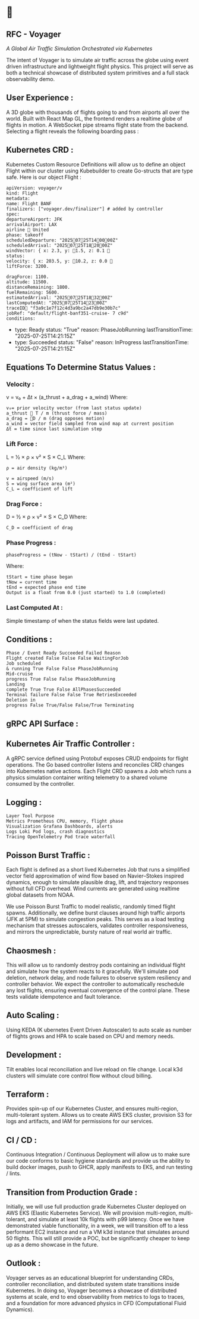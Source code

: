 # 🛫

## RFC - Voyager

_A Global Air Traffic Simulation Orchestrated via Kubernetes_

The intent of Voyager is to simulate air traffic across the globe using event driven
infrastructure and lightweight flight physics. This project will serve as both a
technical showcase of distributed system primitives and a full stack observability
demo.

## User Experience :

A 3D globe with thousands of flights going to and from airports all over the world.
Built with React Map GL, the frontend renders a realtime globe of flights in motion. A
WebSocket pipe streams flight state from the backend. Selecting a flight reveals the
following boarding pass :


## Kubernetes CRD :

Kubernetes Custom Resource Definitions will allow us to define an object Flight
within our cluster using Kubebuilder to create Go-structs that are type safe. Here is
our object Flight :

```
apiVersion: voyager/v
kind: Flight
metadata:
name: Flight BANF
finalizers: ["voyager.dev/finalizer"] # added by controller
spec:
departureAirport: JFK
arrivalAirport: LAX
airline  United
phase: takeoff
scheduledDeparture: "20250725T140000Z"
scheduledArrival: "20250725T182000Z"
windVector: { x: 2.3, y: 1.5, z: 0.1 
status:
velocity: { x: 203.5, y: 10.2, z: 0.0 
liftForce: 3200.
```

```
dragForce: 1100.
altitude: 11500.
distanceRemaining: 1800.
fuelRemaining: 5600.
estimatedArrival: "20250725T183200Z"
lastComputedAt: "20250725T142300Z"
traceID "f3a9c1e7f12c4d3a9bc2a47db9e30b7c"
jobRef: "default/flight-banf351-cruise- 7 c9d"
conditions:
```
- type: Ready
status: "True"
reason: PhaseJobRunning
lastTransitionTime: "20250725T142115Z"
- type: Succeeded
status: "False"
reason: InProgress
lastTransitionTime: "20250725T142115Z"

## Equations To Determine Status Values :

### Velocity :

v = v₀ + Δt × (a_thrust + a_drag + a_wind)
Where:

```
v₀= prior velocity vector (from last status update)
a_thrust  T / m (thrust force / mass)
a_drag = D / m (drag opposes motion)
a_wind = vector field sampled from wind map at current position
Δt = time since last simulation step
```
### Lift Force :

L  ½  ρ × v²  S  C_L
Where:

```
ρ = air density (kg/m³)
```

```
v = airspeed (m/s)
S = wing surface area (m²)
C_L = coefficient of lift
```
### Drag Force :

D  ½  ρ × v²  S  C_D
Where:

```
C_D = coefficient of drag
```
### Phase Progress :

```
phaseProgress = (tNow - tStart) / (tEnd - tStart)
```
Where:

```
tStart = time phase began
tNow = current time
tEnd = expected phase end time
Output is a float from 0.0 (just started) to 1.0 (completed)
```
### Last Computed At :

Simple timestamp of when the status fields were last updated.

## Conditions :

```
Phase / Event Ready Succeeded Failed Reason
Flight created False False False WaitingForJob
Job scheduled
& running True False False PhaseJobRunning
Mid‑cruise
progress True False False PhaseJobRunning
Landing
complete True True False AllPhasesSucceeded
Terminal failure False False True RetriesExceeded
Deletion in
progress False True/False False/True Terminating
```

## gRPC API Surface :

## Kubernetes Air Traffic Controller :

A gRPC service defined using Protobuf exposes CRUD endpoints for flight
operations. The Go based controller listens and reconciles CRD changes into
Kubernetes native actions. Each Flight CRD spawns a Job which runs a physics
simulation container writing telemetry to a shared volume consumed by the
controller.


## Logging :


```
Layer Tool Purpose
Metrics Prometheus CPU, memory, flight phase
Visualization Grafana Dashboards, alerts
Logs Loki Pod logs, crash diagnostics
Tracing OpenTelemetry Pod trace waterfall
```
## Poisson Burst Traffic :

Each flight is defined as a short lived Kubernetes Job that runs a simplified vector
field approximation of wind flow based on Navier–Stokes inspired dynamics,
enough to simulate plausible drag, lift, and trajectory responses without full CFD
overhead. Wind currents are generated using realtime global datasets from NOAA.

We use Poisson Burst Traffic to model realistic, randomly timed flight spawns.
Additionally, we define burst clauses around high traffic airports JFK at 5PM to
simulate congestion peaks. This serves as a load testing mechanism that stresses
autoscalers, validates controller responsiveness, and mirrors the unpredictable,
bursty nature of real world air traffic.

## Chaosmesh :

This will allow us to randomly destroy pods containing an individual flight and
simulate how the system reacts to it gracefully. We'll simulate pod deletion, network
delay, and node failures to observe system resiliency and controller behavior. We
expect the controller to automatically reschedule any lost flights, ensuring eventual
convergence of the control plane. These tests validate idempotence and fault
tolerance.

## Auto Scaling :

Using KEDA K ubernetes Event Driven Autoscaler) to auto scale as number of
flights grows and HPA to scale based on CPU and memory needs.

## Development :

Tilt enables local reconciliation and live reload on file change. Local k3d clusters
will simulate core control flow without cloud billing.


## Terraform :

Provides spin-up of our Kubernetes Cluster, and ensures multi-region, multi-tolerant
system. Allows us to create AWS EKS cluster, provision S3 for logs and artifacts,
and IAM for permissions for our services.

## CI / CD :

Continuous Integration / Continuous Deployment will allow us to make sure our
code conforms to basic hygiene standards and provide us the ability to build docker
images, push to GHCR, apply manifests to EKS, and run testing / lints.

## Transition from Production Grade :

Initially, we will use full production grade Kubernetes Cluster deployed on AWS EKS
(Elastic Kubernetes Service). We will provision multi-region, multi-tolerant, and
simulate at least 10k flights with p99 latency. Once we have demonstrated viable
functionality, in a week, we will transition off to a less performant EC2 instance and
run a VM k3d instance that simulates around 50 flights. This will still provide a POC,
but be significantly cheaper to keep up as a demo showcase in the future.

## Outlook :

Voyager serves as an educational blueprint for understanding CRDs, controller
reconciliation, and distributed system state transitions inside Kubernetes. In doing
so, Voyager becomes a showcase of distributed systems at scale, end to end
observability from metrics to logs to traces, and a foundation for more advanced
physics in CFD Computational Fluid Dynamics).


